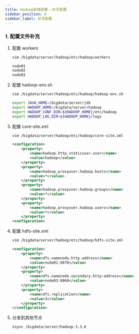 ```yaml
---
title: Hadoop安装部署--补充配置
sidebar_position: 8
sidebar_label: 补充配置
---
```



### 1. 配置文件补充

1. 配置 workers
    ```bash
    vim /bigdata/server/hadoop/etc/hadoop/workers
    ```

    ```bash
    node01
    node02
    node03
    ```

2. 配置 hadoop-env.sh
    ```bash
    vim /bigdata/server/hadoop/etc/hadoop/hadoop-env.sh
    ```

    ```bash
    export JAVA_HOME=/bigdata/server/jdk
    export HADOOP_HOME=/bigdata/server/hadoop
    export HADOOP_CONF_DIR=${HADOOP_HOME}/etc/hadoop
    export HADOOP_LOG_DIR=${HADOOP_HOME}/logs
    ```

3. 配置 core-site.xml
    ```bash
    vim /bigdata/server/hadoop/etc/hadoop/core-site.xml
    ```

    ```xml
    <configuration>
        <property>
            <name>hadoop.http.staticuser.user</name>
            <value>hadoop</value>
        </property>
        <property>
            <name>hadoop.proxyuser.hadoop.hosts</name>
            <value>*</value>
        </property>
        <property>
            <name>hadoop.proxyuser.hadoop.groups</name>
            <value>*</value>
        </property>
        <property>
            <name>hadoop.proxyuser.hadoop.users</name>
            <value>*</value>
        </property>
    <configuration>
    ```

4. 配置 hdfs-site.xml
    ```bash
    vim /bigdata/server/hadoop/etc/hadoop/hdfs-site.xml
    ```

    ```xml
    <configuration>
        <property>
            <name>dfs.namenode.http-address</name>
            <value>node01:9870</value>
        </property>
        <property>
            <name>dfs.namenode.secondary.http-address</name>
            <value>node03:9868</value>
        </property>
        <property>
            <name>dfs.replication</name>
            <value>3</value>
        </property>
    </configuration>
    ```

5. 分发到其他节点
    ```bash
    xsync /bigdata/server/hadoop-3.3.6
    ```




